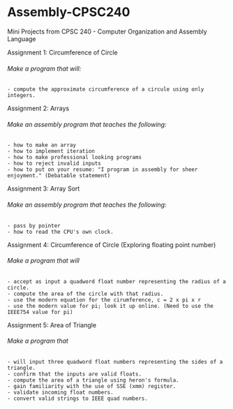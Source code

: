 # Assembly-CPSC240
Mini Projects from CPSC 240 - Computer Organization and Assembly Language

Assignment 1: Circumference of Circle
  ###### Make a program that will:
    - compute the approximate circumference of a circule using only integers.
  
Assignment 2: Arrays
  ###### Make an assembly program that teaches the following:
    - how to make an array
    - how to implement iteration
    - how to make professional looking programs
    - how to reject invalid inputs
    - how to put on your resume: "I program in assembly for sheer enjoyment." (Debatable statement)

Assignment 3: Array Sort
  ###### Make an assembly program that teaches the following:
    - pass by pointer
    - how to read the CPU's own clock.

Assignment 4: Circumference of Circle (Exploring floating point number)
  ###### Make a program that will
    - accept as input a quadword float number representing the radius of a circle.
    - compute the area of the circle with that radius.
    - use the modern equation for the cirumference, c = 2 x pi x r
    - use the modern value for pi; look it up online. (Need to use the IEEE754 value for pi)

Assignment 5: Area of Triangle
  ###### Make a program that 
    - will input three quadword float numbers representing the sides of a triangle.
    - confirm that the inputs are valid floats.
    - compute the area of a triangle using heron's formula.
    - gain familiarity with the use of SSE (xmm) register.
    - validate incoming float numbers.
    - convert valid strings to IEEE quad numbers.
  
  
